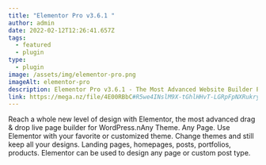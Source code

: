 ```yaml
---
title: "Elementor Pro v3.6.1 "
author: admin
date: 2022-02-12T12:26:41.657Z
tags:
  - featured
  - plugin
type:
  - plugin
image: /assets/img/elementor-pro.png
imageAlt: elementor-pro
description: Elementor Pro v3.6.1 - The Most Advanced Website Builder Plugin
link: https://mega.nz/file/4E00RBbC#R5we4INslM9X-tGhlHHvT-LGRpFpNXRukryvhV6S4ic
---
```

<!--StartFragment-->

Reach a whole new level of design with Elementor, the most advanced drag & drop live page builder for WordPress.nAny Theme. Any Page. Use Elementor with your favorite or customized theme. Change themes and still keep all your designs. Landing pages, homepages, posts, portfolios, products. Elementor can be used to design any page or custom post type.

<!--EndFragment-->